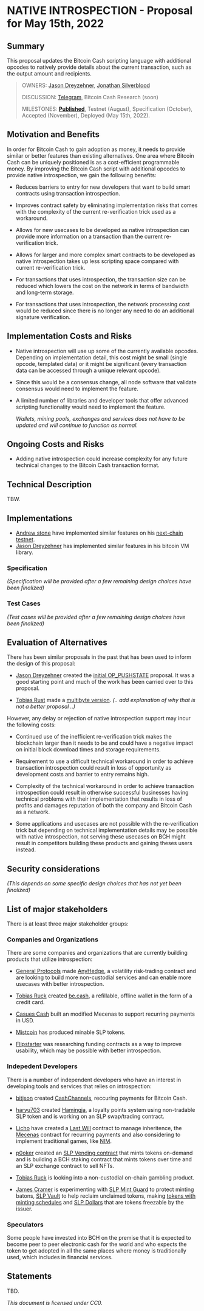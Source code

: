 # NATIVE INTROSPECTION - Proposal for May 15th, 2022

## Summary

This proposal updates the Bitcoin Cash scripting language with additional opcodes to natively provide details about the current transaction, such as the output amount and recipients.

> OWNERS: [Jason Dreyzehner](https://gist.github.com/bitjson), [Jonathan Silverblood](https://gitlab.com/monsterbitar)
> 
> DISCUSSION: [Telegram](https://t.me/transactionintrospection), Bitcoin Cash Research (soon)
> 
> MILESTONES: **[Published](https://gitlab.com/GeneralProtocols/research/-/blob/master/CHIPs/May%202022,%20Native%20Introspection.md)**, Testnet (August), Specification (October), Accepted (November), Deployed (May 15th, 2022).

## Motivation and Benefits

In order for Bitcoin Cash to gain adoption as money, it needs to provide similar or better features than existing alternatives. One area where Bitcoin Cash can be uniquely positioned is as a cost-efficient programmable money. By improving the Bitcoin Cash script with additional opcodes to provide native introspection, we gain the following benefits:

- Reduces barriers to entry for new developers that want to build smart contracts using transaction introspection.

- Improves contract safety by eliminating implementation risks that comes with the complexity of the current re-verification trick used as a workaround.

- Allows for new usecases to be developed as native introspection can provide more information on a transaction than the current re-verification trick.

- Allows for larger and more complex smart contracts to be developed as native introspection takes up less scripting space compared with current re-verification trick.

- For transactions that uses introspection, the transaction size can be reduced which lowers the cost on the network in terms of bandwidth and long-term storage.

- For transactions that uses introspection, the network processing cost would be reduced since there is no longer any need to do an additional signature verification.

## Implementation Costs and Risks

- Native introspection will use up some of the currently available opcodes. Depending on implementation detail, this cost might be small (single opcode, templated data) or it might be significant (every transaction data can be accessed through a unique relevant opcode).

- Since this would be a consensus change, all node software that validate consensus would need to implement the feature.

- A limited number of libraries and developer tools that offer advanced scripting functionality would need to implement the feature.

  *Wallets, mining pools, exchanges and services does not have to be updated and will continue to function as normal.*

## Ongoing Costs and Risks

- Adding native introspection could increase complexity for any future technical changes to the Bitcoin Cash transaction format.

## Technical Description

TBW.

## Implementations

- [Andrew stone](https://github.com/gandrewstone) have implemented similar features on his [next-chain testnet](http://nextchain.cash/).
- [Jason Dreyzehner](https://github.com/bitjson) has implemented similar features in his bitcoin VM library.

### Specification

*(Specification will be provided after a few remaining design choices have been finalized)*

### Test Cases

*(Test cases will be provided after a few remaining design choices have been finalized)*

## Evaluation of Alternatives

There has been similar proposals in the past that has been used to inform the design of this proposal:

- [Jason Dreyzehner](https://github.com/bitjson) created the [initial OP_PUSHSTATE](https://github.com/bitjson/op-pushstate) proposal. It was a good starting point and much of the work has been carried over to this proposal.

- [Tobias Rust](https://github.com/EyeOfPython) made a [multibyte version](https://github.com/slpdex/op-pushstate). _(.. add explanation of why that is not a better proposal ..)_

However, any delay or rejection of native introspection support may incur the following costs:

- Continued use of the inefficient re-verification trick makes the blockchain larger than it needs to be and could have a negative impact on initial block download times and storage requirements.

- Requirement to use a difficult technical workaround in order to achieve transaction introspection could result in loss of opportunity as development costs and barrier to entry remains high.

- Complexity of the technical workaround in order to achieve transaction introspection could result in otherwise successful businesses having technical problems with their implementation that results in loss of profits and damages reputation of both the company and Bitcoin Cash as a network.

- Some applications and usecases are not possible with the re-verification trick but depending on technical implementation details may be possible with native introspection, not serving these usecases on BCH might result in competitors building these products and gaining theses users instead.

## Security considerations

*(This depends on some specific design choices that has not yet been finalized)*

## List of major stakeholders

There is at least three major stakeholder groups:

### Companies and Organizations

There are some companies and organizations that are currently building products that utilize introspection:

- [General Protocols](https://generalprotocols.com/ "General Protocols") made [AnyHedge](https://anyhedge.com/ "AnyHedge"), a volatility risk-trading contract and are looking to build more non-custodial services and can enable more usecases with better introspection.

- [Tobias Ruck](https://twitter.com/TobiasRuck/ "Tobias Ruck") created [be.cash](https://be.cash/ "be.cash"), a refillable, offline wallet in the form of a credit card.

- [Casues Cash](https://causes.cash/ "Casues Cash") built an modified Mecenas to support recurring payments in USD.

- [Mistcoin](https://mistcoin.org/ "Mistcoin") has produced minable SLP tokens.

- [Flipstarter](https://flipstarter.cash/ "Flipstarter") was researching funding contracts as a way to improve usability, which may be possible with better introspection.

### Indepedent Developers

There is a number of independent developers who have an interest in developing tools and services that relies on introspection:

- [bitjson](https://gist.github.com/bitjson "bitjson") created [CashChannels](https://blog.bitjson.com/cashchannels-recurring-payments-for-bitcoin-cash-3b274fbfa6e2 "CashChannels"), reccuring payments for Bitcoin Cash.

- [haryu703](https://github.com/haryu703 "haryu703") created [Hamingja](https://github.com/SLPVH/hamingja "Hamingja"), a loyalty points system using non-tradable SLP token and is working on an SLP swap/trading contract.

- [Licho](https://github.com/KarolTrzeszczkowski "Licho") have created a [Last Will](https://github.com/KarolTrzeszczkowski/Electron-Cash-Last-Will-Plugin "Last Will") contract to manage inheritence, the [Mecenas](https://github.com/KarolTrzeszczkowski/Mecenas-recurring-payment-EC-plugin "Mecenas") contract for recurring payments and also considering to implement traditional games, like [NIM](https://en.m.wikipedia.org/wiki/Nim "NIM").

- [p0oker](https://twitter.com/p0oker "p0oker") created an [SLP Vending contract](https://github.com/p0o/yield-farming-bch-smart-contract "SLP Vending contract") that mints tokens on-demand and is building a BCH staking contract that mints tokens over time and an SLP exchange contract to sell NFTs.

- [Tobias Ruck](https://twitter.com/TobiasRuck/ "Tobias Ruck") is looking into a non-custodial on-chain gambling product.

- [James Cramer](https://twitter.com/James_Cramer "James Cramer") is experimenting with [SLP Mint Guard](https://github.com/simpleledger/Electron-Cash-SLP/blob/cashscript-dev/lib/cashscript/slp_mint_guard.cash "SLP Mint Guard") to protect minting batons, [SLP Vault](https://github.com/simpleledger/Electron-Cash-SLP/blob/cashscript-dev/lib/cashscript/slp_vault.cash "SLP Vault") to help reclaim unclaimed tokens, making [tokens with minting schedules](https://github.com/simpleledgerinc/slp-mint-contracts "tokens with minting schedules") and [SLP Dollars](https://github.com/simpleledgerinc/cashscript/blob/master/examples/slp_dollar.cash "SLP Dollars") that are tokens freezable by the issuer.

### Speculators

Some people have invested into BCH on the premise that it is expected to become peer to peer electronic cash for the world and who expects the token to get adopted in all the same places where money is traditionally used, which includes in financial services.

## Statements

TBD.


*This document is licensed under CC0.*
